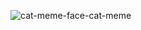 ![cat-meme-face-cat-meme](https://github.com/user-attachments/assets/2bd843bd-7f35-4748-8c0f-dbb56c552d25)


